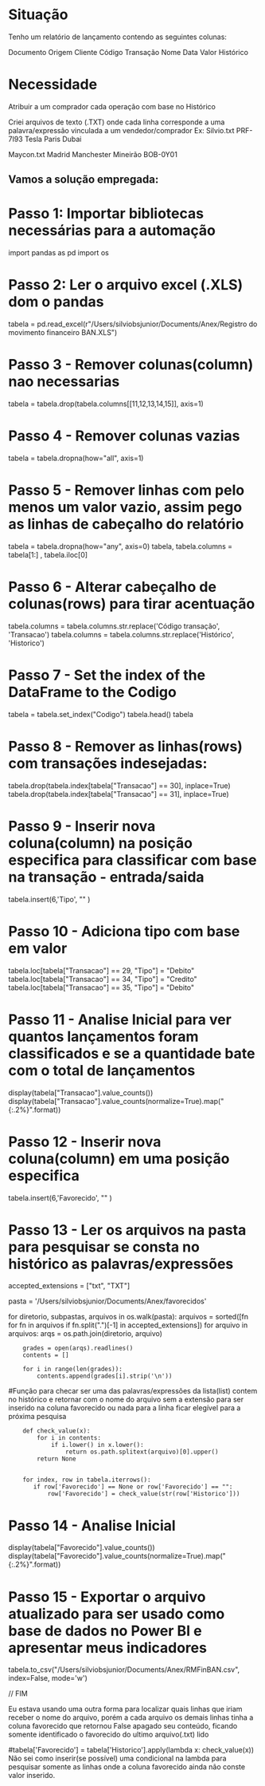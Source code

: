 <h1>Situação </h1>

Tenho um relatório de lançamento contendo as seguintes colunas:

Documento
Origem
Cliente	
Código Transação
Nome
Data
Valor
Histórico

<h1>Necessidade</h1>

Atribuir a um comprador cada operação com base no Histórico	

Criei arquivos de texto (.TXT) onde cada linha corresponde a uma palavra/expressão vinculada a um vendedor/comprador
Ex: Silvio.txt
PRF-7I93
Tesla
Paris
Dubai

Maycon.txt
Madrid
Manchester
Mineirão
BOB-0Y01

<h2>Vamos a solução empregada:</h2>


# Passo 1: Importar bibliotecas necessárias para a automação
import pandas as pd
import os

# Passo 2: Ler o arquivo excel (.XLS) dom o pandas
tabela = pd.read_excel(r"/Users/silviobsjunior/Documents/Anex/Registro do movimento financeiro BAN.XLS")

# Passo 3 - Remover colunas(column) nao necessarias
tabela = tabela.drop(tabela.columns[[11,12,13,14,15]], axis=1)

# Passo 4 - Remover colunas vazias
tabela = tabela.dropna(how="all", axis=1)

# Passo 5 - Remover linhas com pelo menos um valor vazio, assim pego as linhas de cabeçalho do relatório
tabela = tabela.dropna(how="any", axis=0)
tabela, tabela.columns = tabela[1:] , tabela.iloc[0]

# Passo 6 - Alterar cabeçalho de colunas(rows) para tirar acentuação
tabela.columns = tabela.columns.str.replace('Código transação', 'Transacao')
tabela.columns = tabela.columns.str.replace('Histórico', 'Historico')

# Passo 7 - Set the index of the DataFrame to the Codigo
tabela = tabela.set_index("Codigo")
tabela.head()
tabela

# Passo 8 - Remover as linhas(rows) com transações indesejadas:
tabela.drop(tabela.index[tabela["Transacao"] == 30], inplace=True)
tabela.drop(tabela.index[tabela["Transacao"] == 31], inplace=True)

# Passo 9 - Inserir nova coluna(column) na posição especifica para classificar com base na transação - entrada/saida
tabela.insert(6,'Tipo', "" )

# Passo 10  - Adiciona tipo com base em valor
tabela.loc[tabela["Transacao"] == 29, "Tipo"] = "Debito"
tabela.loc[tabela["Transacao"] == 34, "Tipo"] = "Credito"
tabela.loc[tabela["Transacao"] == 35, "Tipo"] = "Debito"

# Passo 11 - Analise Inicial para ver quantos lançamentos foram classificados e se a quantidade bate com o total de lançamentos
display(tabela["Transacao"].value_counts())
display(tabela["Transacao"].value_counts(normalize=True).map("{:.2%}".format))

# Passo 12 -  Inserir nova coluna(column) em uma posição especifica
tabela.insert(6,'Favorecido', "" )


# Passo 13 - Ler os arquivos na pasta para pesquisar se consta no histórico as palavras/expressões

accepted_extensions = ["txt", "TXT"]

pasta = '/Users/silviobsjunior/Documents/Anex/favorecidos'

for diretorio, subpastas, arquivos in os.walk(pasta):
   arquivos = sorted([fn for fn in arquivos if fn.split(".")[-1] in accepted_extensions])
    for arquivo in arquivos:
       arqs = os.path.join(diretorio, arquivo)

        grades = open(arqs).readlines()
        contents = []

        for i in range(len(grades)):
            contents.append(grades[i].strip('\n'))

#Função para checar ser uma das palavras/expressões da lista(list) contem no histórico e retornar com o nome do arquivo sem a extensão para ser inserido na coluna favorecido ou nada para a linha ficar elegível para a próxima pesquisa

        def check_value(x):
            for i in contents:
                if i.lower() in x.lower():
                    return os.path.splitext(arquivo)[0].upper()
            return None

        
        for index, row in tabela.iterrows():
           if row['Favorecido'] == None or row['Favorecido'] == "":
               row['Favorecido'] = check_value(str(row['Historico'])) 
        


# Passo 14 - Analise Inicial
display(tabela["Favorecido"].value_counts())
display(tabela["Favorecido"].value_counts(normalize=True).map("{:.2%}".format))

# Passo 15 - Exportar o arquivo atualizado para ser usado como base de dados no Power BI e apresentar meus indicadores
tabela.to_csv("/Users/silviobsjunior/Documents/Anex/RMFinBAN.csv", index=False, mode='w')


// FIM

Eu estava usando uma outra forma para localizar quais linhas que iriam receber o nome do arquivo, porém a cada arquivo os demais linhas tinha a coluna favorecido que retornou False apagado seu conteúdo, ficando somente identificado o favorecido do ultimo arquivo(.txt) lido

#tabela['Favorecido'] = tabela['Historico'].apply(lambda x: check_value(x))
Não sei como inserir(se possível) uma condicional na lambda para pesquisar somente as linhas onde a coluna favorecido ainda não conste valor inserido.
